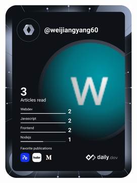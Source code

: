 <a href="https://app.daily.dev/DailyDevTips"><img src="https://github.com/weijiangyang/weijiangyang/blob/master/devcard.svg" width="400" alt="weijiang Yang's Dev Card"/></a>


